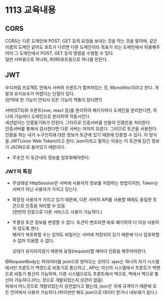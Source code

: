 # 1113 교육내용
## CORS
 CORS는 다른 도메인에 POST, GET 등의 요청을 보내는 것을 막는 것을 말하며, 같은 이름의 도메인 같아도 포트가 다르면 다른 도메인이라
 목표가 되는 도메인에서 허용해주어야 그 도메인에서 POST, GET 등의 명령을 수행할 수 있다.</br>
 일반 서버용으로 하나와, 9090포트용으로 하나를 만든다. </br>


## JWT
 우리처럼 프로젝트 안에서 서버와 프론트가 합쳐져있는 것, Monolithic이라고 한다. 개발과 유지보수가 어렵다는 단점이 있다. </br>
 (만약에 한 기능이 안되서 모든 기능이 먹통이 된다면?)</br>

 서버(STS)와 프론트(vue, react 등)를 분리하여 패키지마다 도메인을 분리한다면, 하나의 기능마다 도메인으로 분리하여 작동시킨다.</br>
 세션없이는 인증동기화가 안된다. 그러므로 인증서버를 만들어 인증만을 처리한다.</br>
 인증서버를 통해서 검사한다면 다른 서버는 어차피 모른다. 그러므로 토큰을 사용한다. 인증을 하는 내가 누구인지에 대한 정보가 토큰에 있기 때문에 
 인증할 수 있다. 이 방식을 JWT(Json Web Token)라고 한다. json이라고 말하는 이유는 이 토큰에 담긴 정보가 JSON으로 들어있기 때문이다. </br>
 * 무조건 이 토큰내의 정보를 암호화해야한다.</br>

### JWT의 특징
 * 무상태성
   HttpSession은 서버에 사용자의 정보를 저장하는 방법이지만, Token는 서버가 아닌 사용자가 가지고 있는다.</br>
 * 확장성
   사용자가 가지고 있기 때문에, 다른 서버의 API를 사용할 때에도 동일한 토큰으로 인증을 처리할 수 있음</br>
   (한번의 인증으로 다른 서비스도 사용이 가능하다.)</br>
 * 무결성
   토큰 정보를 변경할 수 없다. 토큰이 변조되면 바로 폐기하여 더 이상 사용하지 않도록 한다.</br>
   해커가 복호화할 수는 있어도 비밀키는 서버에 저장되어 있기 때문에 다시 암호화할 수 없어 이용할 수 없다.</br>

   상태가 유지되지않기 때문에 요청(request)할 때마다 인증을 해주어야한다.</br>


 @RequestBody는 파라미터를 json으로 받아오는 것이다. ajax는 하나의 자기 시스템에서만 프론트가 백엔드로 비동기로 통신하고
 , API는 자신의 시스템에서 프론트가 백엔드로 비동기 통신이 가능하며, 다른 시스템으로도 프론트에서 백으로, 백에서 백으로 통신이 가능하다.(어느 것으로 개발되었는지 상관이 없음)</br>
 위에서 어느것으로 개발되었는지 상관없다고 했는데, json은 국제 규격이기 때문에 모든 언어에서 사용이 가능하다.(파이썬만 봐도 json으로 데이터 받거나 내보래기 쉽다.)</br>

 
 
 
 
   
 













 
